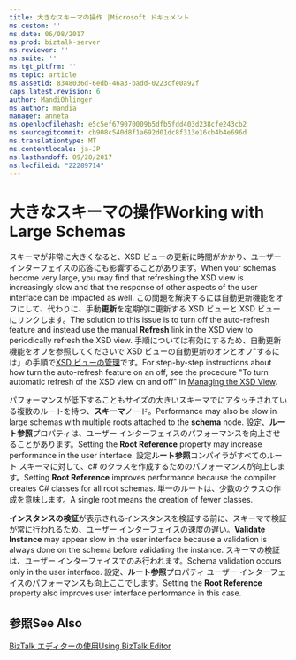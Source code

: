 ```yaml
---
title: 大きなスキーマの操作 |Microsoft ドキュメント
ms.custom: ''
ms.date: 06/08/2017
ms.prod: biztalk-server
ms.reviewer: ''
ms.suite: ''
ms.tgt_pltfrm: ''
ms.topic: article
ms.assetid: 8348036d-6edb-46a3-badd-0223cfe0a92f
caps.latest.revision: 6
author: MandiOhlinger
ms.author: mandia
manager: anneta
ms.openlocfilehash: e5c5ef679070009b5dfb5fdd403d238cfe243cb2
ms.sourcegitcommit: cb908c540d8f1a692d01dc8f313e16cb4b4e696d
ms.translationtype: MT
ms.contentlocale: ja-JP
ms.lasthandoff: 09/20/2017
ms.locfileid: "22289714"
---
```

# <a name="working-with-large-schemas"></a><span data-ttu-id="3ae8c-102">大きなスキーマの操作</span><span class="sxs-lookup"><span data-stu-id="3ae8c-102">Working with Large Schemas</span></span>
<span data-ttu-id="3ae8c-103">スキーマが非常に大きくなると、XSD ビューの更新に時間がかかり、ユーザー インターフェイスの応答にも影響することがあります。</span><span class="sxs-lookup"><span data-stu-id="3ae8c-103">When your schemas become very large, you may find that refreshing the XSD view is increasingly slow and that the response of other aspects of the user interface can be impacted as well.</span></span> <span data-ttu-id="3ae8c-104">この問題を解決するには自動更新機能をオフにして、代わりに、手動**更新**を定期的に更新する XSD ビューと XSD ビューにリンクします。</span><span class="sxs-lookup"><span data-stu-id="3ae8c-104">The solution to this issue is to turn off the auto-refresh feature and instead use the manual **Refresh** link in the XSD view to periodically refresh the XSD view.</span></span> <span data-ttu-id="3ae8c-105">手順については有効にするため、自動更新機能をオフを参照してくださいで XSD ビューの自動更新のオンとオフ"するには」の手順で[XSD ビューの管理](../core/how-to-manage-the-xsd-view.md)です。</span><span class="sxs-lookup"><span data-stu-id="3ae8c-105">For step-by-step instructions about how turn the auto-refresh feature on an off, see the procedure "To turn automatic refresh of the XSD view on and off" in [Managing the XSD View](../core/how-to-manage-the-xsd-view.md).</span></span>  
  
 <span data-ttu-id="3ae8c-106">パフォーマンスが低下することもサイズの大きいスキーマでにアタッチされている複数のルートを持つ、**スキーマ**ノード。</span><span class="sxs-lookup"><span data-stu-id="3ae8c-106">Performance may also be slow in large schemas with multiple roots attached to the **schema** node.</span></span> <span data-ttu-id="3ae8c-107">設定、**ルート参照**プロパティは、ユーザー インターフェイスのパフォーマンスを向上させることがあります。</span><span class="sxs-lookup"><span data-stu-id="3ae8c-107">Setting the **Root Reference** property may increase performance in the user interface.</span></span> <span data-ttu-id="3ae8c-108">設定**ルート参照**コンパイラがすべてのルート スキーマに対して、c# のクラスを作成するためのパフォーマンスが向上します。</span><span class="sxs-lookup"><span data-stu-id="3ae8c-108">Setting **Root Reference** improves performance because the compiler creates C# classes for all root schemas.</span></span> <span data-ttu-id="3ae8c-109">単一のルートは、少数のクラスの作成を意味します。</span><span class="sxs-lookup"><span data-stu-id="3ae8c-109">A single root means the creation of fewer classes.</span></span>  
  
 <span data-ttu-id="3ae8c-110">**インスタンスの検証**が表示されるインスタンスを検証する前に、スキーマで検証が常に行われるため、ユーザー インターフェイスの速度の遅い。</span><span class="sxs-lookup"><span data-stu-id="3ae8c-110">**Validate Instance** may appear slow in the user interface because a validation is always done on the schema before validating the instance.</span></span> <span data-ttu-id="3ae8c-111">スキーマの検証は、ユーザー インターフェイスでのみ行われます。</span><span class="sxs-lookup"><span data-stu-id="3ae8c-111">Schema validation occurs only in the user interface.</span></span> <span data-ttu-id="3ae8c-112">設定、**ルート参照**プロパティ ユーザー インターフェイスのパフォーマンスも向上ここでします。</span><span class="sxs-lookup"><span data-stu-id="3ae8c-112">Setting the **Root Reference** property also improves user interface performance in this case.</span></span>  
  
## <a name="see-also"></a><span data-ttu-id="3ae8c-113">参照</span><span class="sxs-lookup"><span data-stu-id="3ae8c-113">See Also</span></span>  
 [<span data-ttu-id="3ae8c-114">BizTalk エディターの使用</span><span class="sxs-lookup"><span data-stu-id="3ae8c-114">Using BizTalk Editor</span></span>](../core/using-biztalk-editor.md)